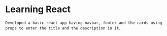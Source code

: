 # Learning React 
`Developed a basic react app having navbar, footer and the cards using props to enter the title and the description in it`.
